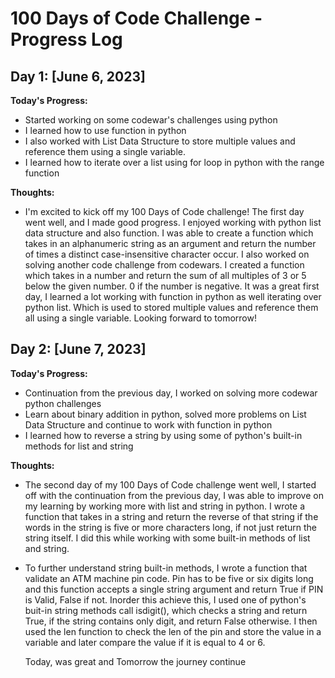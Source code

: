 # 100 Days of Code Challenge - Progress Log

## Day 1: [June 6, 2023]

**Today's Progress:**
- Started working on some codewar's challenges using python
- I learned how to use function in python 
- I also worked with List Data Structure to store multiple values and reference them using a single variable.
- I learned how to iterate over a list using for loop in python with the range function

**Thoughts:**
 - I'm excited to kick off my 100 Days of Code challenge! The first day went    well, and I          made good progress. I enjoyed working with python list data structure and also function. I        was able to create a function which takes in an alphanumeric string as an argument and            return the number of times a distinct case-insensitive character occur. I also worked on          solving another code challenge from codewars. I created a function which takes in a number        and return the sum of all multiples of 3 or 5 below the given number. 0 if the number is          negative. It was a great first day, I learned a lot working with function in python as well       iterating over python list. Which is used to stored multiple values and reference them all        using a single variable. Looking forward to tomorrow!


## Day 2: [June 7, 2023]

**Today's Progress:**
- Continuation from the previous day, I worked on solving more codewar python challenges
- Learn about binary addition in python, solved more problems on List Data Structure and            continue to work with function in python
- I learned how to reverse a string by using  some of python's built-in methods for list
  and string

**Thoughts:**
- The second day of my 100 Days of Code challenge went well, I started off with the continuation    from the previous day, I was able to improve on my learning by working more with list and         string in python. I wrote a function that takes in a string and return the reverse of that        string if the words in the string is five or more characters long, if not just return the         string itself. I did this while working with some built-in methods of list and string. 
  
- To further understand string built-in methods, I wrote a function that validate an ATM machine    pin code. Pin has to be five or six digits long and this function accepts a single string         argument and return True if PIN is Valid, False if not. Inorder this achieve this, I used one     of python's buit-in string methods call isdigit(), which checks a string and return True, if      the string contains only digit, and return False otherwise. I then used the len function to       check the len of the pin and store the value in a variable and later compare the value if it is   equal to 4 or 6. 
  
  Today, was great and Tomorrow the journey continue 